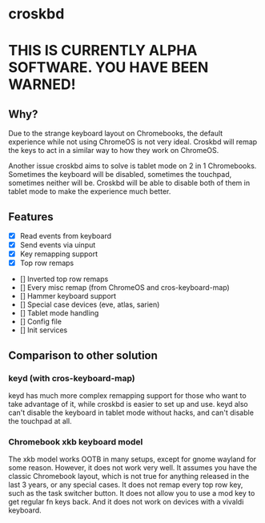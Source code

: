 # croskbd

# THIS IS CURRENTLY ALPHA SOFTWARE. YOU HAVE BEEN WARNED!

## Why?
Due to the strange keyboard layout on Chromebooks, the default experience while not using ChromeOS is not very ideal.
Croskbd will remap the keys to act in a similar way to how they work on ChromeOS.

Another issue croskbd aims to solve is tablet mode on 2 in 1 Chromebooks. Sometimes the keyboard will be disabled, sometimes the touchpad, sometimes neither will be. Croskbd will be able to disable both of them in tablet mode to make the experience much better.

##  Features

- [x] Read events from keyboard
- [x] Send events via uinput
- [x] Key remapping support
- [x] Top row remaps
- [] Inverted top row remaps
- [] Every misc remap (from ChromeOS and cros-keyboard-map)
- [] Hammer keyboard support
- [] Special case devices (eve, atlas, sarien)
- [] Tablet mode handling
- [] Config file
- [] Init services

## Comparison to other solution
### keyd (with cros-keyboard-map)
keyd has much more complex remapping support for those who want to take advantage of it, while croskbd is easier to set up and use. keyd also can't disable the keyboard in tablet mode without hacks, and can't disable the touchpad at all.

### Chromebook xkb keyboard model
The xkb model works OOTB in many setups, except for gnome wayland for some reason. However, it does not work very well. It assumes you have the classic Chromebook layout, which is not true for anything released in the last 3 years, or any special cases. It does not remap every top row key, such as the task switcher button. It does not allow you to use a mod key to get regular fn keys back. And it does not work on devices with a vivaldi keyboard.
